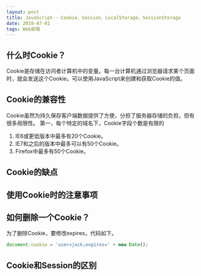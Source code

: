 ```yaml
---
layout: post
title: JavaScript---Cookie、Session、LocalStorage、SessionStorage
date: 2019-07-01
tags: Web前端
---
```


## 什么时Cookie？
Cookie是存储在访问者计算机中的变量。每一台计算机通过浏览器请求某个页面时，就会发送这个Cookie。可以使用JavaScript来创建和获取Cookie的值。

## Cookie的兼容性
Cookie虽然为持久保存客户端数据提供了方便，分担了服务器存储的负担，但有很多局限性。
第一，每个特定的域名下，Cookie字段个数是有限的
1. IE6或更低版本中最多有20个Cookie。
2. IE7和之后的版本中最多可以有50个Cookie。
3. Firefox中最多有50个Cookie。

## Cookie的缺点

## 使用Cookie时的注意事项

## 如何删除一个Cookie？
为了删除Cookie，要修改expires，代码如下。
``` js
document.cookie = 'user=jack;expires=' + new Date();
```

## Cookie和Session的区别
``` js

``` 